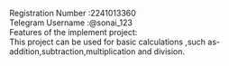 Registration Number :2241013360      
Telegram Username   :@sonai_123     
Features of the implement project:     
This project can be used for basic calculations ,such as-addition,subtraction,multiplication and division.

